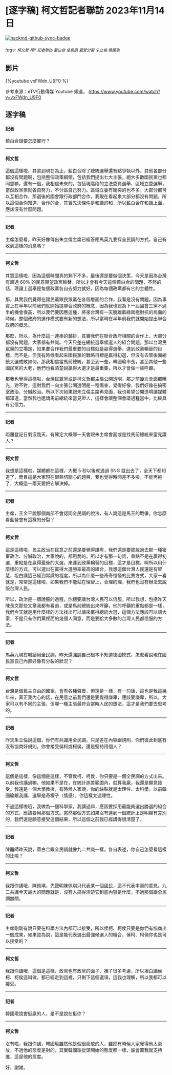 # [逐字稿] 柯文哲記者聯訪 2023年11月14日

[![hackmd-github-sync-badge](https://hackmd.io/dKeBKmDJRqiZ5z2YxXbMgQ/badge)](https://hackmd.io/dKeBKmDJRqiZ5z2YxXbMgQ)


###### tags: `柯文哲` `柯P` `記者聯訪` `藍白合` `全民調` `藍營分裂` `朱立倫` `韓國瑜`

## 影片

{%youtube vxFWdn_U9F0 %}

參考來源：eTV行動傳媒 Youtube 頻道， https://www.youtube.com/watch?v=vxFWdn_U9F0

## 逐字稿

#### 記者

藍白合諧要怎麼實行？

---

#### 柯文哲

這個這樣啦，其實到現在為止，藍白合除了總統選舉還有點爭執以外，其他各部分都沒有問題啊，包括整個政策綱領，包括我們提出七大主張，絕大多數國民黨也都同意嘛，還有一個，我相信未來的，包括現階段的立法委員選舉、區域立委選舉，當然政黨票就各自努力，不分區自己努力。區域立委有衝突的也不多，大部分都可以互相合作，那選後的國會跟行政部門合作，我現在看起來大部分都沒有問題。所以這個合你知道，合作的合，其實先決條件是和諧的和，所以藍白合在和諧上面，應該沒有什麼問題。

---

#### 記者

主席怎麼看，昨天好像傳出朱立倫主席已經答應馬英九要採全民調的方式，自己有收到這樣的消息嗎？

---

#### 柯文哲

其實這樣啦，因為這個時間真的剩下不多，最後還是要做個決策，今天是因為台灣有超過 60% 的民意期望政黨輪替，所以才會有今天這個藍白合的問題，不然的話，理論上選舉是每個政黨各自去努力就好，因為每個政黨都有它的主體性。

那，其實我倒覺得在國民黨跟民眾黨在各個層面的合作，我看是沒有問題，因為事實上在半年以前我們就開始提聯合政府的概念，因為我也認為下一屆國會三黨不過半的機會很高，所以我們要因應這㮔，將來台灣有一天脫離藍綠兩極對抗的局面的時候，整個政府的運作模式要有新的想法，所以當時在半年前我們就開始提出聯合政府的概念。

那麼，所以，為什麼這一連串的鋪排，其實我們在聯合政府相關的合作上，大部分都沒有問題，大家都有共識。今天只差在總統選舉候選人的組合問題，那以台灣民眾黨的立場是，如果要合作我們最重要的目標就是贏得選舉，達到政黨輪替的目標，而不是。但我有時候看起來國民黨的戰略目標是贏得初選，但沒有去管後面總統大選成敗如何。那我相信當馬前總統，甚至到一些，韓國瑜市長，甚至其他一些國民黨的大老，他們也看清楚說贏得大選才是最重要，所以才會做一些呼籲。

那我也覺得這樣啦，台灣民眾黨或是柯文哲都主張公開透明，那之前幾次會面都曝光，對不對，這對我們一向主張公開透明是一種傷害，覺得好像，我們好像在搞密室政治、分贓政治。所以下次如果跟朱立倫主席再見面，我也希望公開透明讓媒體都知道，當然我也邀請馬前總統來當見證人，這樣會讓整個會議過程當中，比較具有公信力。

---

#### 記者

距離登記日剩沒幾天，有確定大概哪一天會跟朱主席會面或是找馬前總統來當見證人？

---

#### 柯文哲

我想是這樣啦，媒體都在這裡，大概 5 秒以後就通過 SNG 就出去了，全天下都知道了，而且這是大家現在很熱切關心的題目，我也覺得時間差不多啦，不能再拖了，大概這一兩天要把它解決掉。
 
---

#### 記者

主席，王金平說那個南部不會認同全民調的說法，有人說這是馬王的戰爭，你怎麼看藍營會有這樣的分裂？

---

#### 柯文哲

這是這樣啦，民主政治在民意之前還是要覺得謙卑，我們還是要擺脫過去那一種密室政治、分贓政治，大家說的，都用喬的。所以才有那一句話，重點不是在贏得初選，重點是在贏得最後的大選，來達到政黨輪替的目標，這才是目標。啊所以用什麼樣的方式，可以選出在贏得大選勝率最高的組合，我想這個台灣人民還是有智慧，坦白講這已經到常識的程度，所以為什麼一些奇奇怪怪的比賽方式，大家一看就是，常常是這樣啦，如果我們不能站在理智上，合理的理，我們也沒有辦法去說服台灣人民。

所以，政治是一個說服的過程，你總要讓台灣人民可以信服，所以我想，包括昨天陳長文那些文章我都有看過，或是馬前總統出來呼籲，他的呼籲的重點都是一樣，我們今天就是用什麼樣的方法找出可以讓來贏得總統大選，這個方法應該可以讓大家，不是只有你們黨裡面的幾個人同意，而是要給大多數的台灣人民都信服的方法。

---

#### 記者

馬英九現在喊話用全民調，昨天還強調自己根本不知道德國模式，怎麼看說現在國民黨自己內部好像有分裂的狀況？

---

#### 柯文哲

台灣是個民主自由的國家，會有各種聲音，但還是一樣，有一句話，這也是我這幾年來，真正我內心的話，在民意之前我們還是要覺得謙卑，應該要謙卑，所以，大家可以有不同的主張，但哪一種主張最符合當時人民的想法，這才是我們要去思考的。
 
---

#### 記者

昨天朱立倫說這個，你們有共識用全民調，只是差在內容跟規則，你們彼此到底有沒有協商好規則，你會接受侯柯或柯侯，還是堅持用個人？

---

#### 柯文哲

這個是這樣，像這個是這樣，不管侯柯、柯侯，你只要是一個全民調的方式出來。以前我也講過嘛，他如果不是在，在統計誤差範圍內，就算我贏，我還是願意接受。我還是一個大學教授，有時候人家說，你的缺點就是太理性、太科學，以前韓國瑜跟我講，選舉是奇檬子（情感），你這樣太過理性。

不過這樣啦哦，我做為一個科學家，我講過嘛，應該要採用最能夠選出勝選的組合的方式，應該要用那個方式。當然那個方式如果沒有達到一個統計上是明顯有差別的，我們還是願意接受這個結果，所以這個之前我已經講得很清楚了。

---

#### 記者

陳醫師昨天說，藍白合跟全民調就像九二共識一樣，各自表述，你自己怎麼看這樣的比喻？

---

#### 柯文哲

我跟你講哦，陳佩琪，先聲明陳佩琪只代表某一個國民，這不代表本黨的意見。九二共識今天最大的問題就是，沒有人搞得清楚它到底內容是什麼，不過那個跟全民調無關。

---

#### 記者

主席剛剛有說只要在科學方法內都可以接受，所以侯柯、柯侯只要是你們有協商出一個成果，如果認為說，這是能代表選出最強候選人的組合，侯柯、柯侯你也是可以接受的？

---

#### 柯文哲

我跟你講哦，這個是這樣，政黨也有政黨的面子、裡子很多考慮，所以坦白講侯柯、柯侯這叫做，都已經走到這裡，只剩下這個選項，這我也理解，所以我都可以接受。

---

#### 記者

韓國瑜說會挺贏的人，是不是說在挺你？

---

#### 柯文哲

沒有啦，我跟你講，韓國瑜雖然他是個很豪放的人，雖然有時候人家覺得他太豪放，不過他的態度是對的，其實韓國瑜從頭開始的態度都一樣，誰會贏我就支持誰，這是他的態度。

好，謝謝。
